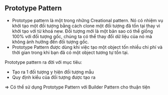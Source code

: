 
## Prototype Pattern

- Prototype pattern là một trong những Creational pattern. Nó có nhiệm vụ khởi tạo một đối tượng bằng cách clone một đối tượng đã tồn tại thay vì khởi tạo với từ khoá new. Đối tượng mới là một bản sao có thể giống 100% với đối tượng gốc, chúng ta có thể thay đổi dữ liệu của nó mà không ảnh hưởng đến đối tượng gốc.
- Prototype Pattern được dùng khi việc tạo một object tốn nhiều chi phí và thời gian trong khi bạn đã có một object tương tự tồn tại.


Prototype pattern ra đời với mục tiêu:
+ Tạo ra 1 đối tượng y hiện đối tượng mẫu
+ Quy định kiểu của đối tượng được tạo ra


=> Có thể sử dụng Prototype Pattern với Builder Pattern cho thuận tiện

